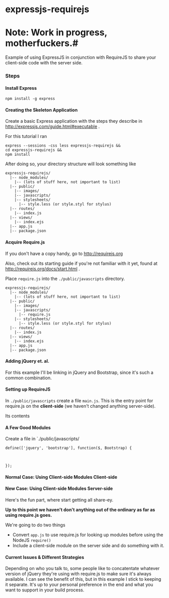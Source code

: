 expressjs-requirejs
===================

# Note: Work in progress, motherfuckers.#

Example of using ExpressJS in conjunction with RequireJS to share your client-side code with the server side.



### Steps ###

#### Install Express ####

```
npm install -g express
```

#### Creating the Skeleton Application ####
Create a basic Express application with the steps they describe in http://expressjs.com/guide.html#executable .

For this tutorial I ran 
```
express --sessions -css less expressjs-requirejs &&
cd expressjs-requirejs &&
npm install
```

After doing so, your directory structure will look something like
```
expressjs-requirejs/
  |-- node_modules/
    |-- (lots of stuff here, not important to list)
  |-- public/
    |-- images/
    |-- javascripts/
    |-- stylesheets/
      |-- style.less (or style.styl for stylus)
  |-- routes/
    |-- index.js
  |-- views/
    |-- index.ejs
  |-- app.js
  |-- package.json
```

#### Acquire Require.js ####

If you don't have a copy handy, go to http://requirejs.org

Also, check out its starting guide if you're not familiar with it yet, found
at http://requirejs.org/docs/start.html .

Place `require.js` into the `./public/javascripts` directory. 
```
expressjs-requirejs/
  |-- node_modules/
    |-- (lots of stuff here, not important to list)
  |-- public/
    |-- images/
    |-- javascripts/
      |-- require.js
    |-- stylesheets/
      |-- style.less (or style.styl for stylus)
  |-- routes/
    |-- index.js
  |-- views/
    |-- index.ejs
  |-- app.js
  |-- package.json
```

#### Adding jQuery et. al. ####
For this example I'll be linking in jQuery and Bootstrap, since it's such a 
common combination.

#### Setting up RequireJS ####

In `./public/javascripts` create a file `main.js`. This is the entry point for
require.js on the **client-side** (we haven't changed anything server-side).

Its contents

#### A Few Good Modules ####

Create a file in `./public/javascripts/
```
define(['jquery', 'bootstrap'], function($, Bootstrap) {

    

});
```

#### Normal Case: Using Client-side Modules Client-side ####

#### New Case: Using Client-side Modules Server-side ####

Here's the fun part, where start getting all share-ey.

**Up to this point we haven't don't anything out of the ordinary as far as
using require.js goes.**

We're going to do two things
* Convert `app.js` to use require.js for looking up modules before using the
NodeJS `require()`
* Include a client-side module on the server side and do something with it.

#### Current Issues & Different Strategies ####

Depending on who you talk to, some people like to concatentate whatever version
of jQuery they're using with require.js to make sure it's always available. I
can see the benefit of this, but in this example I stick to keeping it
separate. It's up to your personal preference in the end and what you want to
support in your build process.

